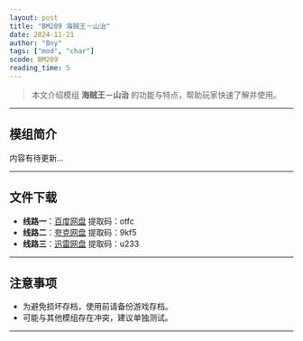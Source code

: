 ```yaml
---
layout: post
title: "BM209 海贼王－山治"
date: 2024-11-21
author: "Bny"
tags: ["mod", "char"]
scode: BM209
reading_time: 5
---
```


> 本文介绍模组 **海贼王－山治** 的功能与特点，帮助玩家快速了解并使用。

---

## 模组简介

内容有待更新...

---


## 文件下载
- **线路一**：[百度网盘](https://pan.baidu.com/s/1LHqLWQ-qFgQkh1pV2tM0vw?pwd=otfc)  提取码：otfc  
- **线路二**：[夸克网盘](https://pan.quark.cn/s/60e53b934f14?pwd=9kf5)  提取码：9kf5  
- **线路三**：[迅雷网盘](https://pan.xunlei.com/s/VOCCbjLO5YAO0PtoC5EGP9EaA1?pwd=u233)  提取码：u233  

---

## 注意事项
- 为避免损坏存档，使用前请备份游戏存档。
- 可能与其他模组存在冲突，建议单独测试。

---

